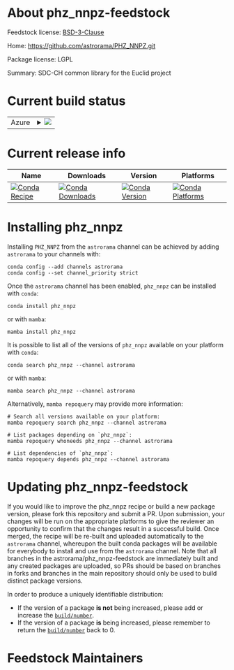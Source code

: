 About phz_nnpz-feedstock
==========================

Feedstock license: [BSD-3-Clause](https://github.com/astrorama/phz_nnpz-feedstock/blob/main/LICENSE.txt)

Home: https://github.com/astrorama/PHZ_NNPZ.git

Package license: LGPL

Summary: SDC-CH common library for the Euclid project

Current build status
====================


<table>
    
  <tr>
    <td>Azure</td>
    <td>
      <details>
        <summary>
          <a href="https://dev.azure.com/astrorama/feedstock-builds/_build/latest?definitionId=2&branchName=main">
            <img src="https://dev.azure.com/astrorama/feedstock-builds/_apis/build/status/phz_nnpz-feedstock?branchName=main">
          </a>
        </summary>
        <table>
          <thead><tr><th>Variant</th><th>Status</th></tr></thead>
          <tbody><tr>
              <td>linux_64_python3.10.____cpython</td>
              <td>
                <a href="https://dev.azure.com/astrorama/feedstock-builds/_build/latest?definitionId=2&branchName=main">
                  <img src="https://dev.azure.com/astrorama/feedstock-builds/_apis/build/status/phz_nnpz-feedstock?branchName=main&jobName=linux&configuration=linux%20linux_64_python3.10.____cpython" alt="variant">
                </a>
              </td>
            </tr><tr>
              <td>linux_64_python3.11.____cpython</td>
              <td>
                <a href="https://dev.azure.com/astrorama/feedstock-builds/_build/latest?definitionId=2&branchName=main">
                  <img src="https://dev.azure.com/astrorama/feedstock-builds/_apis/build/status/phz_nnpz-feedstock?branchName=main&jobName=linux&configuration=linux%20linux_64_python3.11.____cpython" alt="variant">
                </a>
              </td>
            </tr><tr>
              <td>linux_64_python3.8.____cpython</td>
              <td>
                <a href="https://dev.azure.com/astrorama/feedstock-builds/_build/latest?definitionId=2&branchName=main">
                  <img src="https://dev.azure.com/astrorama/feedstock-builds/_apis/build/status/phz_nnpz-feedstock?branchName=main&jobName=linux&configuration=linux%20linux_64_python3.8.____cpython" alt="variant">
                </a>
              </td>
            </tr><tr>
              <td>linux_64_python3.9.____cpython</td>
              <td>
                <a href="https://dev.azure.com/astrorama/feedstock-builds/_build/latest?definitionId=2&branchName=main">
                  <img src="https://dev.azure.com/astrorama/feedstock-builds/_apis/build/status/phz_nnpz-feedstock?branchName=main&jobName=linux&configuration=linux%20linux_64_python3.9.____cpython" alt="variant">
                </a>
              </td>
            </tr><tr>
              <td>osx_64_python3.10.____cpython</td>
              <td>
                <a href="https://dev.azure.com/astrorama/feedstock-builds/_build/latest?definitionId=2&branchName=main">
                  <img src="https://dev.azure.com/astrorama/feedstock-builds/_apis/build/status/phz_nnpz-feedstock?branchName=main&jobName=osx&configuration=osx%20osx_64_python3.10.____cpython" alt="variant">
                </a>
              </td>
            </tr><tr>
              <td>osx_64_python3.11.____cpython</td>
              <td>
                <a href="https://dev.azure.com/astrorama/feedstock-builds/_build/latest?definitionId=2&branchName=main">
                  <img src="https://dev.azure.com/astrorama/feedstock-builds/_apis/build/status/phz_nnpz-feedstock?branchName=main&jobName=osx&configuration=osx%20osx_64_python3.11.____cpython" alt="variant">
                </a>
              </td>
            </tr><tr>
              <td>osx_64_python3.8.____cpython</td>
              <td>
                <a href="https://dev.azure.com/astrorama/feedstock-builds/_build/latest?definitionId=2&branchName=main">
                  <img src="https://dev.azure.com/astrorama/feedstock-builds/_apis/build/status/phz_nnpz-feedstock?branchName=main&jobName=osx&configuration=osx%20osx_64_python3.8.____cpython" alt="variant">
                </a>
              </td>
            </tr><tr>
              <td>osx_64_python3.9.____cpython</td>
              <td>
                <a href="https://dev.azure.com/astrorama/feedstock-builds/_build/latest?definitionId=2&branchName=main">
                  <img src="https://dev.azure.com/astrorama/feedstock-builds/_apis/build/status/phz_nnpz-feedstock?branchName=main&jobName=osx&configuration=osx%20osx_64_python3.9.____cpython" alt="variant">
                </a>
              </td>
            </tr><tr>
              <td>osx_arm64_python3.10.____cpython</td>
              <td>
                <a href="https://dev.azure.com/astrorama/feedstock-builds/_build/latest?definitionId=2&branchName=main">
                  <img src="https://dev.azure.com/astrorama/feedstock-builds/_apis/build/status/phz_nnpz-feedstock?branchName=main&jobName=osx&configuration=osx%20osx_arm64_python3.10.____cpython" alt="variant">
                </a>
              </td>
            </tr><tr>
              <td>osx_arm64_python3.11.____cpython</td>
              <td>
                <a href="https://dev.azure.com/astrorama/feedstock-builds/_build/latest?definitionId=2&branchName=main">
                  <img src="https://dev.azure.com/astrorama/feedstock-builds/_apis/build/status/phz_nnpz-feedstock?branchName=main&jobName=osx&configuration=osx%20osx_arm64_python3.11.____cpython" alt="variant">
                </a>
              </td>
            </tr><tr>
              <td>osx_arm64_python3.8.____cpython</td>
              <td>
                <a href="https://dev.azure.com/astrorama/feedstock-builds/_build/latest?definitionId=2&branchName=main">
                  <img src="https://dev.azure.com/astrorama/feedstock-builds/_apis/build/status/phz_nnpz-feedstock?branchName=main&jobName=osx&configuration=osx%20osx_arm64_python3.8.____cpython" alt="variant">
                </a>
              </td>
            </tr><tr>
              <td>osx_arm64_python3.9.____cpython</td>
              <td>
                <a href="https://dev.azure.com/astrorama/feedstock-builds/_build/latest?definitionId=2&branchName=main">
                  <img src="https://dev.azure.com/astrorama/feedstock-builds/_apis/build/status/phz_nnpz-feedstock?branchName=main&jobName=osx&configuration=osx%20osx_arm64_python3.9.____cpython" alt="variant">
                </a>
              </td>
            </tr>
          </tbody>
        </table>
      </details>
    </td>
  </tr>
</table>

Current release info
====================

| Name | Downloads | Version | Platforms |
| --- | --- | --- | --- |
| [![Conda Recipe](https://img.shields.io/badge/recipe-phz_nnpz-green.svg)](https://anaconda.org/astrorama/phz_nnpz) | [![Conda Downloads](https://img.shields.io/conda/dn/astrorama/phz_nnpz.svg)](https://anaconda.org/astrorama/phz_nnpz) | [![Conda Version](https://img.shields.io/conda/vn/astrorama/phz_nnpz.svg)](https://anaconda.org/astrorama/phz_nnpz) | [![Conda Platforms](https://img.shields.io/conda/pn/astrorama/phz_nnpz.svg)](https://anaconda.org/astrorama/phz_nnpz) |

Installing phz_nnpz
=====================

Installing `PHZ_NNPZ` from the `astrorama` channel can be achieved by adding `astrorama` to your channels with:

```
conda config --add channels astrorama
conda config --set channel_priority strict
```

Once the `astrorama` channel has been enabled, `phz_nnpz` can be installed with `conda`:

```
conda install phz_nnpz
```

or with `mamba`:

```
mamba install phz_nnpz
```

It is possible to list all of the versions of `phz_nnpz` available on your platform with `conda`:

```
conda search phz_nnpz --channel astrorama
```

or with `mamba`:

```
mamba search phz_nnpz --channel astrorama
```

Alternatively, `mamba repoquery` may provide more information:

```
# Search all versions available on your platform:
mamba repoquery search phz_nnpz --channel astrorama

# List packages depending on `phz_nnpz`:
mamba repoquery whoneeds phz_nnpz --channel astrorama

# List dependencies of `phz_nnpz`:
mamba repoquery depends phz_nnpz --channel astrorama
```




Updating phz_nnpz-feedstock
=============================

If you would like to improve the phz_nnpz recipe or build a new
package version, please fork this repository and submit a PR. Upon submission,
your changes will be run on the appropriate platforms to give the reviewer an
opportunity to confirm that the changes result in a successful build. Once
merged, the recipe will be re-built and uploaded automatically to the
`astrorama` channel, whereupon the built conda packages will be available for
everybody to install and use from the `astrorama` channel.
Note that all branches in the astrorama/phz_nnpz-feedstock are
immediately built and any created packages are uploaded, so PRs should be based
on branches in forks and branches in the main repository should only be used to
build distinct package versions.

In order to produce a uniquely identifiable distribution:
 * If the version of a package **is not** being increased, please add or increase
   the [``build/number``](https://docs.conda.io/projects/conda-build/en/latest/resources/define-metadata.html#build-number-and-string).
 * If the version of a package **is** being increased, please remember to return
   the [``build/number``](https://docs.conda.io/projects/conda-build/en/latest/resources/define-metadata.html#build-number-and-string)
   back to 0.

Feedstock Maintainers
=====================


